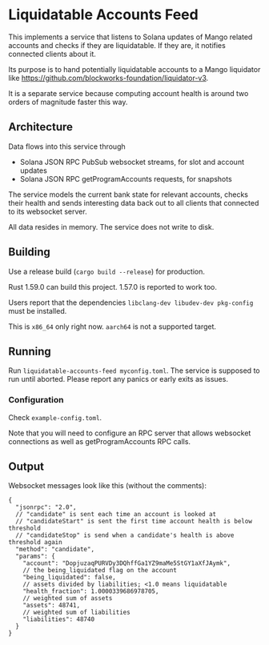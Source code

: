 # Liquidatable Accounts Feed

This implements a service that listens to Solana updates of Mango related accounts
and checks if they are liquidatable. If they are, it notifies connected clients
about it.

Its purpose is to hand potentially liquidatable accounts to a Mango liquidator
like https://github.com/blockworks-foundation/liquidator-v3.

It is a separate service because computing account health is around two orders of
magnitude faster this way.

## Architecture

Data flows into this service through
- Solana JSON RPC PubSub websocket streams, for slot and account updates
- Solana JSON RPC getProgramAccounts requests, for snapshots

The service models the current bank state for relevant accounts, checks their
health and sends interesting data back out to all clients that connected to its
websocket server.

All data resides in memory. The service does not write to disk.

## Building

Use a release build (`cargo build --release`) for production.

Rust 1.59.0 can build this project. 1.57.0 is reported to work too.

Users report that the dependencies `libclang-dev libudev-dev pkg-config` must be
installed.

This is `x86_64` only right now. `aarch64` is not a supported target.

## Running

Run `liquidatable-accounts-feed myconfig.toml`. The service is supposed to run
until aborted. Please report any panics or early exits as issues.

### Configuration

Check `example-config.toml`.

Note that you will need to configure an RPC server that allows websocket connections
as well as getProgramAccounts RPC calls.

## Output

Websocket messages look like this (without the comments):
```
{
  "jsonrpc": "2.0",
  // "candidate" is sent each time an account is looked at
  // "candidateStart" is sent the first time account health is below threshold
  // "candidateStop" is send when a candidate's health is above threshold again
  "method": "candidate",
  "params": {
    "account": "DopjuzaqPURVDy3DQhffGa1YZ9maMe5StGY1aXfJAymk",
    // the being_liquidated flag on the account
    "being_liquidated": false,
    // assets divided by liabilities; <1.0 means liquidatable
    "health_fraction": 1.0000339686978705,
    // weighted sum of assets
    "assets": 48741,
    // weighted sum of liabilities
    "liabilities": 48740
  }
}
```
